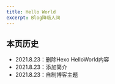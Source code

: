 ```yaml
---
title: Hello World
excerpt: Blog降临人间
---
```


## 本页历史

- 2021.8.23：删除Hexo HelloWorld内容
- 2021.8.23：添加简介
- 2021.8.23：自制博客主题
